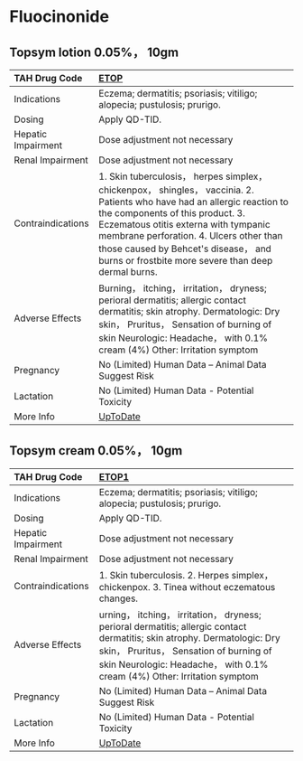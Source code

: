 # Fluocinonide

## Topsym lotion 0.05%， 10gm

| TAH Drug Code      | [ETOP](https://www.tahsda.org.tw/drugs/hissearch.php?drug_code=ETOP)                                                                                                                                                                                                                                                                           |
|:-------------------|:-----------------------------------------------------------------------------------------------------------------------------------------------------------------------------------------------------------------------------------------------------------------------------------------------------------------------------------------------|
| Indications        | Eczema; dermatitis; psoriasis; vitiligo; alopecia; pustulosis; prurigo.                                                                                                                                                                                                                                                                        |
| Dosing             | Apply QD-TID.                                                                                                                                                                                                                                                                                                                                  |
| Hepatic Impairment | Dose adjustment not necessary                                                                                                                                                                                                                                                                                                                  |
| Renal Impairment   | Dose adjustment not necessary                                                                                                                                                                                                                                                                                                                  |
| Contraindications  | 1. Skin tuberculosis， herpes simplex， chickenpox， shingles， vaccinia. 2. Patients who have had an allergic reaction to the components of this product. 3. Eczematous otitis externa with tympanic membrane perforation. 4. Ulcers other than those caused by Behcet's disease， and burns or frostbite more severe than deep dermal burns. |
| Adverse Effects    | Burning， itching， irritation， dryness; perioral dermatitis; allergic contact dermatitis; skin atrophy. Dermatologic: Dry skin， Pruritus， Sensation of burning of skin Neurologic: Headache， with 0.1% cream (4%) Other: Irritation symptom                                                                                               |
| Pregnancy          | No (Limited) Human Data – Animal Data Suggest Risk                                                                                                                                                                                                                                                                                             |
| Lactation          | No (Limited) Human Data - Potential Toxicity                                                                                                                                                                                                                                                                                                   |
| More Info          | [UpToDate](https://www.uptodate.com/contents/fluocinonide-drug-information)                                                                                                                                                                                                                                                                    |

## Topsym cream 0.05%， 10gm

| TAH Drug Code      | [ETOP1](https://www.tahsda.org.tw/drugs/hissearch.php?drug_code=ETOP1)                                                                                                                                                                          |
|:-------------------|:------------------------------------------------------------------------------------------------------------------------------------------------------------------------------------------------------------------------------------------------|
| Indications        | Eczema; dermatitis; psoriasis; vitiligo; alopecia; pustulosis; prurigo.                                                                                                                                                                         |
| Dosing             | Apply QD-TID.                                                                                                                                                                                                                                   |
| Hepatic Impairment | Dose adjustment not necessary                                                                                                                                                                                                                   |
| Renal Impairment   | Dose adjustment not necessary                                                                                                                                                                                                                   |
| Contraindications  | 1. Skin tuberculosis. 2. Herpes simplex， chickenpox. 3. Tinea without eczematous changes.                                                                                                                                                      |
| Adverse Effects    | urning， itching， irritation， dryness; perioral dermatitis; allergic contact dermatitis; skin atrophy. Dermatologic: Dry skin， Pruritus， Sensation of burning of skin Neurologic: Headache， with 0.1% cream (4%) Other: Irritation symptom |
| Pregnancy          | No (Limited) Human Data – Animal Data Suggest Risk                                                                                                                                                                                              |
| Lactation          | No (Limited) Human Data - Potential Toxicity                                                                                                                                                                                                    |
| More Info          | [UpToDate](https://www.uptodate.com/contents/fluocinonide-drug-information)                                                                                                                                                                     |

